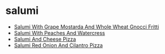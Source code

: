 # salumi

 * [Salumi With Grape Mostarda And Whole Wheat Gnocci Fritti](index/s/salumi-with-grape-mostarda-and-whole-wheat-gnocci-fritti-243440.json)
 * [Salumi With Peaches And Watercress](index/s/salumi-with-peaches-and-watercress-355872.json)
 * [Salumi And Cheese Pizza](index/s/salumi-and-cheese-pizza.json)
 * [Salumi Red Onion And Cilantro Pizza](index/s/salumi-red-onion-and-cilantro-pizza.json)
